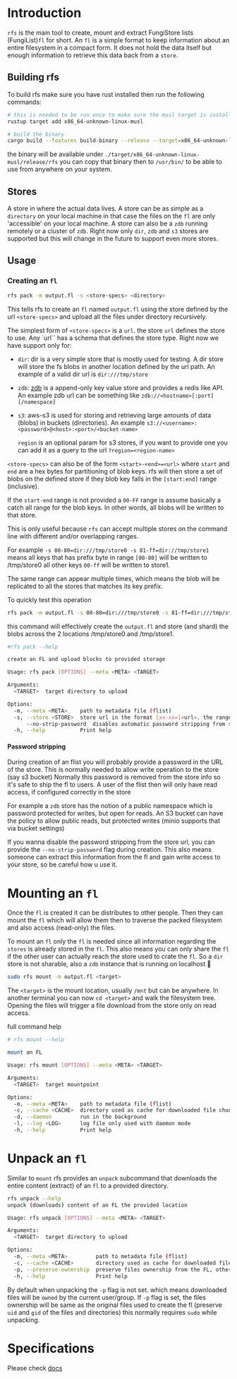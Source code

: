 
# Introduction

`rfs` is the main tool to create, mount and extract FungiStore lists (FungiList)`fl` for short. An `fl` is a simple format
to keep information about an entire filesystem in a compact form. It does not hold the data itself but enough information to
retrieve this data back from a `store`.

## Building rfs

To build rfs make sure you have rust installed then run the following commands:

```bash
# this is needed to be run once to make sure the musl target is installed
rustup target add x86_64-unknown-linux-musl

# build the binary
cargo build --features build-binary --release --target=x86_64-unknown-linux-musl
```

the binary will be available under `./target/x86_64-unknown-linux-musl/release/rfs` you can copy that binary then to `/usr/bin/`
to be able to use from anywhere on your system.

## Stores

A store in where the actual data lives. A store can be as simple as a `directory` on your local machine in that case the files on the `fl` are only 'accessible' on your local machine. A store can also be a `zdb` running remotely or a cluster of `zdb`. Right now only `dir`, `zdb` and `s3` stores are supported but this will change in the future to support even more stores.

## Usage

### Creating an `fl`

```bash
rfs pack -m output.fl -s <store-specs> <directory>
```

This tells rfs to create an `fl` named `output.fl` using the store defined by the url `<store-specs>` and upload all the files under directory recursively.

The simplest form of `<store-specs>` is a `url`. the store `url` defines the store to use. Any `url`` has a schema that defines the store type. Right now we have support only for:

- `dir`: dir is a very simple store that is mostly used for testing. A dir store will store the fs blobs in another location defined by the url path. An example of a valid dir url is `dir:///tmp/store`
- `zdb`: [zdb](https://github.com/threefoldtech/0-db) is a append-only key value store and provides a redis like API. An example zdb url can be something like `zdb://<hostname>[:port][/namespace]`
- `s3`: aws-s3 is used for storing and retrieving large amounts of data (blobs) in buckets (directories). An example `s3://<username>:<password>@<host>:<port>/<bucket-name>`

  `region` is an optional param for s3 stores, if you want to provide one you can add it as a query to the url `?region=<region-name>`

`<store-specs>` can also be of the form `<start>-<end>=<url>` where `start` and `end` are a hex bytes for partitioning of blob keys. rfs will then store a set of blobs on the defined store if they blob key falls in the `[start:end]` range (inclusive).

If the `start-end` range is not provided a `00-FF` range is assume basically a catch all range for the blob keys. In other words, all blobs will be written to that store.

This is only useful because `rfs` can accept multiple stores on the command line with different and/or overlapping ranges.

For example `-s 00-80=dir:///tmp/store0 -s 81-ff=dir://tmp/store1` means all keys that has prefix byte in range `[00-80]` will be written to /tmp/store0 all other keys `00-ff` will be written to store1.

The same range can appear multiple times, which means the blob will be replicated to all the stores that matches its key prefix.

To quickly test this operation

```bash
rfs pack -m output.fl -s 00-80=dir:///tmp/store0 -s 81-ff=dir:///tmp/store1 ~/Documents
```

this command will effectively create the `output.fl` and store (and shard) the blobs across the 2 locations /tmp/store0 and /tmp/store1.

```bash
#rfs pack --help

create an FL and upload blocks to provided storage

Usage: rfs pack [OPTIONS] --meta <META> <TARGET>

Arguments:
  <TARGET>  target directory to upload

Options:
  -m, --meta <META>    path to metadata file (flist)
  -s, --store <STORE>  store url in the format [xx-xx=]<url>. the range xx-xx is optional and used for sharding. the URL is per store type, please check docs for more information
      --no-strip-password  disables automatic password stripping from store url, otherwise password will be stored in the fl.
  -h, --help           Print help
```

#### Password stripping

During creation of an flist you will probably provide a password in the URL of the store. This is normally needed to allow write operation to the store (say s3 bucket)
Normally this password is removed from the store info so it's safe to ship the fl to users. A user of the flist then will only have read access, if configured correctly
in the store

For example a `zdb` store has the notion of a public namespace which is password protected for writes, but open for reads. An S3 bucket can have the policy to allow public reads, but protected writes (minio supports that via bucket settings)

If you wanna disable the password stripping from the store url, you can provide the `--no-strip-password` flag during creation. This also means someone can extract
this information from the fl and gain write access to your store, so be careful how u use it.

# Mounting an `fl`

Once the `fl` is created it can be distributes to other people. Then they can mount the `fl` which will allow them then to traverse the packed filesystem and also access (read-only) the files.

To mount an `fl` only the `fl` is needed since all information regarding the `stores` is already stored in the `fl`. This also means you can only share the `fl` if the other user can actually reach the store used to crate the `fl`. So a `dir` store is not sharable, also a `zdb` instance that is running on localhost :no_good:

```bash
sudo rfs mount -m output.fl <target>
```

The `<target>` is the mount location, usually `/mnt` but can be anywhere. In another terminal you can now `cd <target>` and walk the filesystem tree. Opening the files will trigger a file download from the store only on read access.

full command help

```bash
# rfs mount --help

mount an FL

Usage: rfs mount [OPTIONS] --meta <META> <TARGET>

Arguments:
  <TARGET>  target mountpoint

Options:
  -m, --meta <META>    path to metadata file (flist)
  -c, --cache <CACHE>  directory used as cache for downloaded file chuncks [default: /tmp/cache]
  -d, --daemon         run in the background
  -l, --log <LOG>      log file only used with daemon mode
  -h, --help           Print help
```

# Unpack an `fl`

Similar to `mount` rfs provides an `unpack` subcommand that downloads the entire content (extract) of an `fl` to a provided directory.

```bash
rfs unpack --help
unpack (downloads) content of an FL the provided location

Usage: rfs unpack [OPTIONS] --meta <META> <TARGET>

Arguments:
  <TARGET>  target directory to upload

Options:
  -m, --meta <META>         path to metadata file (flist)
  -c, --cache <CACHE>       directory used as cache for downloaded file chuncks [default: /tmp/cache]
  -p, --preserve-ownership  preserve files ownership from the FL, otherwise use the current user ownership setting this flag to true normally requires sudo
  -h, --help                Print help
```

By default when unpacking the `-p` flag is not set. which means downloaded files will be `owned` by the current user/group. If `-p` flag is set, the files ownership will be same as the original files used to create the fl (preserve `uid` and `gid` of the files and directories) this normally requires `sudo` while unpacking.

# Specifications

Please check [docs](docs)
